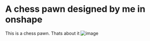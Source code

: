 # A chess pawn designed by me in onshape
This is a chess pawn.
Thats about it
![image](https://github.com/user-attachments/assets/f193e371-8cd2-4f83-a964-7989f88d00d6)
